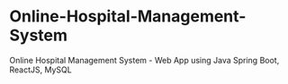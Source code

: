 # Online-Hospital-Management-System
Online Hospital Management System - Web App using Java Spring Boot, ReactJS, MySQL
